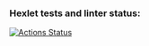 ### Hexlet tests and linter status:
[![Actions Status](https://github.com/Crenby/frontend-project-12/actions/workflows/hexlet-check.yml/badge.svg)](https://github.com/Crenby/frontend-project-12/actions)